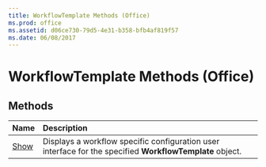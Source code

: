```yaml
---
title: WorkflowTemplate Methods (Office)
ms.prod: office
ms.assetid: d06ce730-79d5-4e31-b358-bfb4af819f57
ms.date: 06/08/2017
---
```



# WorkflowTemplate Methods (Office)

## Methods



|**Name**|**Description**|
|:-----|:-----|
|[Show](workflowtemplate-show-method-office.md)|Displays a workflow specific configuration user interface for the specified **WorkflowTemplate** object.|

